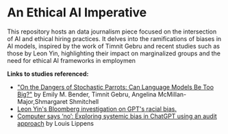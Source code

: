 # An Ethical AI Imperative
 
This repository hosts an data journalism piece focused on the intersection of AI and ethical hiring practices. It delves into the ramifications of biases in AI models, inspired by the work of Timnit Gebru and recent studies such as those by Leon Yin, highlighting their impact on marginalized groups and the need for ethical AI frameworks in employmen

<b>Links to studies referenced: </b> 
<ul> 
 <li><a href="https://dl.acm.org/doi/10.1145/3442188.3445922">"On the Dangers of Stochastic Parrots: Can Language Models Be Too Big?"</a> by Emily M. Bender, Timnit Gebru, Angelina McMillan-Major,Shmargaret Shmitchell</li>
 <li><a href = "https://www.bloomberg.com/graphics/2024-openai-gpt-hiring-racial-discrimination/?accessToken=eyJhbGciOiJIUzI1NiIsInR5cCI6IkpXVCJ9.eyJzb3VyY2UiOiJTdWJzY3JpYmVyR2lmdGVkQXJ0aWNsZSIsImlhdCI6MTcwOTg1NjE4NCwiZXhwIjoxNzEwNDYwOTg0LCJhcnRpY2xlSWQiOiJTQTA1Q1FUMEFGQjQwMCIsImJjb25uZWN0SWQiOiI4QkY3REVFODZERTk0QjdEOEVDRDA1OEQ4RUJDQzAzMyJ9.q4dHdWWVcJO9PMKhwQ-IF5BfvVNVmPAX8hWNyrtwSYY"> Leon Yin's Bloomberg investigation on GPT's racial bias.</a></li>
 <li> <a href = "https://www.sciencedirect.com/science/article/pii/S2949882124000148?via%3Dihub"> Computer says ‘no’: Exploring systemic bias in ChatGPT using an audit approach</a> by Louis Lippens</li>
</ul>
